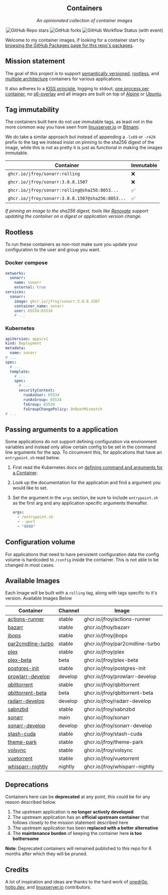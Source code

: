<!---
NOTE: AUTO-GENERATED FILE
to edit this file, instead edit its template at: ./github/scripts/templates/README.md.j2
-->
<div align="center">


## Containers

_An opinionated collection of container images_

</div>

<div align="center">

![GitHub Repo stars](https://img.shields.io/github/stars/jfroy/containers?style=for-the-badge)
![GitHub forks](https://img.shields.io/github/forks/jfroy/containers?style=for-the-badge)
![GitHub Workflow Status (with event)](https://img.shields.io/github/actions/workflow/status/jfroy/containers/release-scheduled.yaml?style=for-the-badge&label=Scheduled%20Release)

</div>

Welcome to my container images, if looking for a container start by [browsing the GitHub Packages page for this repo's packages](https://github.com/jfroy?tab=packages&repo_name=containers).

## Mission statement

The goal of this project is to support [semantically versioned](https://semver.org/), [rootless](https://rootlesscontaine.rs/), and [multiple architecture](https://www.docker.com/blog/multi-arch-build-and-images-the-simple-way/) containers for various applications.

It also adheres to a [KISS principle](https://en.wikipedia.org/wiki/KISS_principle), logging to stdout, [one process per container](https://testdriven.io/tips/59de3279-4a2d-4556-9cd0-b444249ed31e/), no [s6-overlay](https://github.com/just-containers/s6-overlay) and all images are built on top of [Alpine](https://hub.docker.com/_/alpine) or [Ubuntu](https://hub.docker.com/_/ubuntu).

## Tag immutability

The containers built here do not use immutable tags, as least not in the more common way you have seen from [linuxserver.io](https://fleet.linuxserver.io/) or [Bitnami](https://bitnami.com/stacks/containers).

We do take a similar approach but instead of appending a `-ls69` or `-r420` prefix to the tag we instead insist on pinning to the sha256 digest of the image, while this is not as pretty it is just as functional in making the images immutable.

| Container                                          | Immutable |
|----------------------------------------------------|-----------|
| `ghcr.io/jfroy/sonarr:rolling`                   | ❌         |
| `ghcr.io/jfroy/sonarr:3.0.8.1507`                | ❌         |
| `ghcr.io/jfroy/sonarr:rolling@sha256:8053...`    | ✅         |
| `ghcr.io/jfroy/sonarr:3.0.8.1507@sha256:8053...` | ✅         |

_If pinning an image to the sha256 digest, tools like [Renovate](https://github.com/renovatebot/renovate) support updating the container on a digest or application version change._

## Rootless

To run these containers as non-root make sure you update your configuration to the user and group you want.

### Docker compose

```yaml
networks:
  sonarr:
    name: sonarr
    external: true
services:
  sonarr:
    image: ghcr.io/jfroy/sonarr:3.0.8.1507
    container_name: sonarr
    user: 65534:65534
    # ...
```

### Kubernetes

```yaml
apiVersion: apps/v1
kind: Deployment
metadata:
  name: sonarr
# ...
spec:
  # ...
  template:
    # ...
    spec:
      # ...
      securityContext:
        runAsUser: 65534
        runAsGroup: 65534
        fsGroup: 65534
        fsGroupChangePolicy: OnRootMismatch
# ...
```

## Passing arguments to a application

Some applications do not support defining configuration via environment variables and instead only allow certain config to be set in the command line arguments for the app. To circumvent this, for applications that have an `entrypoint.sh` read below.

1. First read the Kubernetes docs on [defining command and arguments for a Container](https://kubernetes.io/docs/tasks/inject-data-application/define-command-argument-container/).
2. Look up the documentation for the application and find a argument you would like to set.
3. Set the argument in the `args` section, be sure to include `entrypoint.sh` as the first arg and any application specific arguments thereafter.

    ```yaml
    args:
      - /entrypoint.sh
      - --port
      - "8080"
    ```

## Configuration volume

For applications that need to have persistent configuration data the config volume is hardcoded to `/config` inside the container. This is not able to be changed in most cases.

## Available Images

Each Image will be built with a `rolling` tag, along with tags specific to it's version. Available Images Below

Container | Channel | Image
--- | --- | ---
[actions-runner](https://github.com/jfroy/containers/pkgs/container/actions-runner) | stable | ghcr.io/jfroy/actions-runner
[bazarr](https://github.com/jfroy/containers/pkgs/container/bazarr) | stable | ghcr.io/jfroy/bazarr
[jbops](https://github.com/jfroy/containers/pkgs/container/jbops) | stable | ghcr.io/jfroy/jbops
[par2cmdline-turbo](https://github.com/jfroy/containers/pkgs/container/par2cmdline-turbo) | stable | ghcr.io/jfroy/par2cmdline-turbo
[plex](https://github.com/jfroy/containers/pkgs/container/plex) | stable | ghcr.io/jfroy/plex
[plex-beta](https://github.com/jfroy/containers/pkgs/container/plex-beta) | beta | ghcr.io/jfroy/plex-beta
[postgres-init](https://github.com/jfroy/containers/pkgs/container/postgres-init) | stable | ghcr.io/jfroy/postgres-init
[prowlarr-develop](https://github.com/jfroy/containers/pkgs/container/prowlarr-develop) | develop | ghcr.io/jfroy/prowlarr-develop
[qbittorrent](https://github.com/jfroy/containers/pkgs/container/qbittorrent) | stable | ghcr.io/jfroy/qbittorrent
[qbittorrent-beta](https://github.com/jfroy/containers/pkgs/container/qbittorrent-beta) | beta | ghcr.io/jfroy/qbittorrent-beta
[radarr-develop](https://github.com/jfroy/containers/pkgs/container/radarr-develop) | develop | ghcr.io/jfroy/radarr-develop
[sabnzbd](https://github.com/jfroy/containers/pkgs/container/sabnzbd) | stable | ghcr.io/jfroy/sabnzbd
[sonarr](https://github.com/jfroy/containers/pkgs/container/sonarr) | main | ghcr.io/jfroy/sonarr
[sonarr-develop](https://github.com/jfroy/containers/pkgs/container/sonarr-develop) | develop | ghcr.io/jfroy/sonarr-develop
[stash-cuda](https://github.com/jfroy/containers/pkgs/container/stash-cuda) | stable | ghcr.io/jfroy/stash-cuda
[theme-park](https://github.com/jfroy/containers/pkgs/container/theme-park) | stable | ghcr.io/jfroy/theme-park
[volsync](https://github.com/jfroy/containers/pkgs/container/volsync) | stable | ghcr.io/jfroy/volsync
[vuetorrent](https://github.com/jfroy/containers/pkgs/container/vuetorrent) | stable | ghcr.io/jfroy/vuetorrent
[whisparr-nightly](https://github.com/jfroy/containers/pkgs/container/whisparr-nightly) | nightly | ghcr.io/jfroy/whisparr-nightly


## Deprecations

Containers here can be **deprecated** at any point, this could be for any reason described below.

1. The upstream application is **no longer actively developed**
2. The upstream application has an **official upstream container** that follows closely to the mission statement described here
3. The upstream application has been **replaced with a better alternative**
4. The **maintenance burden** of keeping the container here **is too bothersome**

**Note**: Deprecated containers will remained published to this repo for 6 months after which they will be pruned.

## Credits

A lot of inspiration and ideas are thanks to the hard work of [onedr0p](https://github.com/onedr0p/), [hotio.dev](https://hotio.dev/), and [linuxserver.io](https://www.linuxserver.io/) contributors.